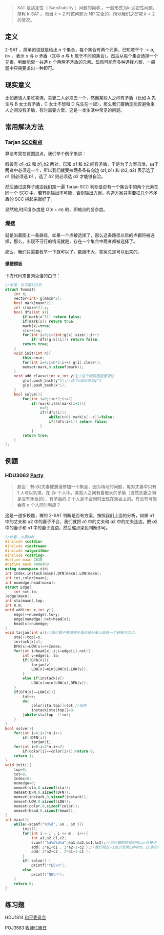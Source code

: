 > SAT 是适定性（ Satisfiability ）问题的简称 。一般形式为k-适定性问题，简称 k-SAT 。而当 $k>2$ 时该问题为 NP 完全的。所以我们之研究 $k=2$ 的情况。

## 定义

2-SAT ，简单的说就是给出 $n$ 个集合，每个集合有两个元素，已知若干个 $<a,b>$ ，表示 $a$ 与 $b$ 矛盾（其中 $a$ 与 $b$ 属于不同的集合）。然后从每个集合选择一个元素，判断能否一共选 $n$ 个两两不矛盾的元素。显然可能有多种选择方案，一般题中只需要求出一种即可。

## 现实意义

比如邀请人来吃喜酒，夫妻二人必须去一个，然而某些人之间有矛盾（比如 A 先生与 B 女士有矛盾，C 女士不想和 D 先生在一起），那么我们要确定能否避免来人之间没有矛盾，有时需要方案。这是一类生活中常见的问题。

## 常用解决方法

### Tarjan [SCC缩点](/graph/scc)

算法考究在建图这点，我们举个例子来讲：

假设有 ${a1,a2}$ 和 ${b1,b2}$ 两对，已知 $a1$ 和 $b2$ 间有矛盾，于是为了方案自洽，由于两者中必须选一个，所以我们就要拉两条条有向边 $(a1,b1)$ 和 $(b2,a2)$ 表示选了 $a1$ 则必须选 $b1$ ，选了 $b2$ 则必须选 $a2$ 才能够自洽。

然后通过这样子建边我们跑一遍 Tarjan SCC 判断是否有一个集合中的两个元素在同一个 SCC 中，若有则输出不可能，否则输出方案。构造方案只需要把几个不矛盾的 SCC 拼起来就好了。

显然地,时间复杂度是 $O(n+m)$ 的，即缩点的复杂度。

### 爆搜

就是沿着图上一条路径，如果一个点被选择了，那么这条路径以后的点都将被选择，那么，出现不可行的情况就是，存在一个集合中两者都被选择了。

那么，我们只需要枚举一下就可以了，数据不大，答案总是可以出来的。

#### 爆搜模板

下方代码来自刘汝佳的白书：

```cpp
//来源：白书第323页
struct Twosat{
    int n;
    vector<int> g[maxn*2];
    bool mark[maxn*2];
    int s[maxn*2],c;
    bool dfs(int x){
        if(mark[x^1]) return false;
        if(mark[x]) return true;
        mark[x]=true;
        s[c++]=x;
        for(int i=0;i<(int)g[x].size();i++)
            if(!dfs(g[x][i])) return false;
        return true;
    }
    void init(int n){
        this->n=n;
        for(int i=0;i<n*2;i++) g[i].clear();
        memset(mark,0,sizeof(mark));
    }
    void add_clause(int x,int y){//这个函数随题意变化
        g[x].push_back(y^1);//选了x就必须选y^1
        g[y].push_back(x^1);
    }
    bool solve(){
        for(int i=0;i<n*2;i+=2)
            if(!mark[i]&&!mark[i+1]){
                c=0;
                if(!dfs(i)){
                    while(c>0) mark[s[--c]]=false;
                    if(!dfs(i+1)) return false;
                }
            }
        return true;
    }
};
```

## 例题

### **HDU3062 [Party](http://acm.hdu.edu.cn/showproblem.php?pid=3062)**

> 题面：有n对夫妻被邀请参加一个聚会，因为场地的问题，每对夫妻中只有 $1$ 人可以列席。在 $2n$ 个人中，某些人之间有着很大的矛盾（当然夫妻之间是没有矛盾的），有矛盾的 $2$ 个人是不会同时出现在聚会上的。有没有可能会有 $n$ 个人同时列席？

这是一道多校题，裸的 2-SAT 判断是否有方案，按照我们上面的分析，如果 $a1$ 中的丈夫和 $a2$ 中的妻子不合，我们就把 $a1$ 中的丈夫和 $a2$ 中的丈夫连边，把 $a2$ 中的妻子和 $a1$ 中的妻子连边，然后缩点染色判断即可。

```cpp
//作者：小黑AWM
#include <cstdio>
#include <iostream>
#include <algorithm>
#include <cstring>
#define maxn 2018
#define maxm 4000400
using namespace std;
int Index,instack[maxn],DFN[maxn],LOW[maxn];
int tot,color[maxn];
int numedge,head[maxn];
struct Edge{
    int nxt,to;
}edge[maxm];
int sta[maxn],top;
int n,m;
void add(int x,int y){
    edge[++numedge].to=y;
    edge[numedge].nxt=head[x];
    head[x]=numedge;
}
void tarjan(int x){//缩点看不懂请移步强连通分量上面有一个链接可以点。
    sta[++top]=x;
    instack[x]=1;
    DFN[x]=LOW[x]=++Index;
    for(int i=head[x];i;i=edge[i].nxt){
        int v=edge[i].to;
        if(!DFN[v]){
            tarjan(v);
            LOW[x]=min(LOW[x],LOW[v]);
        }
        else if(instack[v])
            LOW[x]=min(LOW[x],DFN[v]);
    }
    if(DFN[x]==LOW[x]){
        tot++;
        do{
            color[sta[top]]=tot;//染色
            instack[sta[top]]=0;
        }while(sta[top--]!=x);
    }
}
bool solve(){
    for(int i=0;i<2*n;i++)
        if(!DFN[i])
            tarjan(i);
    for(int i=0;i<2*n;i+=2)
        if(color[i]==color[i+1])return 0;
    return 1;
}
void init(){
    top=0;
    tot=0;
    Index=0;
    numedge=0;
    memset(sta,0,sizeof(sta));
    memset(DFN,0,sizeof(DFN));
    memset(instack,0,sizeof(instack));
    memset(LOW,0,sizeof(LOW));
    memset(color,0,sizeof(color));
    memset(head,0,sizeof(head));
}
int main(){
    while(~scanf("%d%d", &n , &m )){
        init();
        for(int i = 1 ; i <= m ; i++){
            int a1,a2,c1,c2;
            scanf("%d%d%d%d",&a1,&a2,&c1,&c2);//自己做的时候别用cin会被卡
            add( 2*a1+c1 , 2*a2+1-c2 );//我们将2i+1表示为第i对中的，2i表示为妻子。
            add( 2*a2+c2 , 2*a1+1-c1 );
        }
        if( solve() )
            printf("YES\n");
        else
            printf("NO\n");
    }
    return 0;
}

```

## 练习题

HDU1814 [和平委员会](http://acm.hdu.edu.cn/showproblem.php?pid=1814)

POJ3683 [牧师忙碌日](http://poj.org/problem?id=3683)

